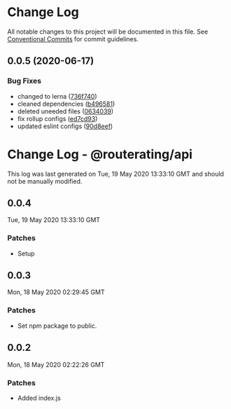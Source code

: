 # Change Log

All notable changes to this project will be documented in this file.
See [Conventional Commits](https://conventionalcommits.org) for commit guidelines.

## 0.0.5 (2020-06-17)


### Bug Fixes

* changed to lerna ([736f740](https://github.com/LukeShay/route-rating-web/commit/736f7408efbedf382201b9412229824e5a28b3fc))
* cleaned dependencies ([b496581](https://github.com/LukeShay/route-rating-web/commit/b496581ce41c34b984783f4e7dc9313f914a10c6))
* deleted uneeded files ([0634039](https://github.com/LukeShay/route-rating-web/commit/063403916f8b390e5f0818c9c2ba18ceeaee854b))
* fix rollup configs ([ed7cd93](https://github.com/LukeShay/route-rating-web/commit/ed7cd932105c2b3220418ffe5e3cee454da9ae2c))
* updated eslint configs ([90d8eef](https://github.com/LukeShay/route-rating-web/commit/90d8eef28c3344c84aaf789ba4aba6007a30351c))





# Change Log - @routerating/api

This log was last generated on Tue, 19 May 2020 13:33:10 GMT and should not be manually modified.

## 0.0.4
Tue, 19 May 2020 13:33:10 GMT

### Patches

- Setup

## 0.0.3
Mon, 18 May 2020 02:29:45 GMT

### Patches

- Set npm package to public.

## 0.0.2
Mon, 18 May 2020 02:22:26 GMT

### Patches

- Added index.js

